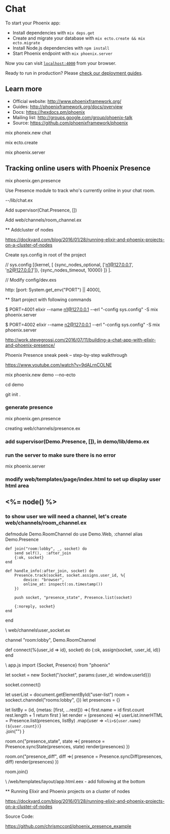 # Chat

To start your Phoenix app:

  * Install dependencies with `mix deps.get`
  * Create and migrate your database with `mix ecto.create && mix ecto.migrate`
  * Install Node.js dependencies with `npm install`
  * Start Phoenix endpoint with `mix phoenix.server`

Now you can visit [`localhost:4000`](http://localhost:4000) from your browser.

Ready to run in production? Please [check our deployment guides](http://www.phoenixframework.org/docs/deployment).

## Learn more

  * Official website: http://www.phoenixframework.org/
  * Guides: http://phoenixframework.org/docs/overview
  * Docs: https://hexdocs.pm/phoenix
  * Mailing list: http://groups.google.com/group/phoenix-talk
  * Source: https://github.com/phoenixframework/phoenix

mix phoneix.new chat

mix ecto.create

mix phoenix.server

## Tracking online users with Phoenix Presence

mix phoenix.gen.presence

Use Presence module to track who's currently online in your chat room.

--/lib/chat.ex

Add supervisor(Chat.Presence, [])

Add web/channels/room_channel.ex


** Addcluster of nodes

https://dockyard.com/blog/2016/01/28/running-elixir-and-phoenix-projects-on-a-cluster-of-nodes

Create sys.config in root of the project

// sys.config
[{kernel,
  [
    {sync_nodes_optional, ['n1@127.0.0.1', 'n2@127.0.0.1']},
    {sync_nodes_timeout, 10000}
  ]}
].

// Modify config/dev.exs

http: [port: System.get_env("PORT") || 4000],

** Start project with following commands

$ PORT=4001 elixir --name n1@127.0.0.1 --erl "-config sys.config" -S mix phoenix.server

$ PORT=4002 elixir --name n2@127.0.0.1 --erl "-config sys.config" -S mix phoenix.server

http://work.stevegrossi.com/2016/07/11/building-a-chat-app-with-elixir-and-phoenix-presence/

Phoenix Presence sneak peek – step-by-step walkthrough

https://www.youtube.com/watch?v=9dALrnCOLNE


mix phoenix.new demo --no-ecto

cd demo

git init .

### generate presence

mix phoenix.gen.presence

creating web/channels/presence.ex

### add supervisor(Demo.Presence, []), in demo/lib/demo.ex

### run the server to make sure there is no error

mix phoenix.server

### modify web/templates/page/index.html to set up display user html area

<h2> <%= node() %> </h2>
<ul id="user-list"></ul>

### to show user we will need a channel, let's create web/channels/room_channel.ex

defmodule Demo.RoomChannel do
	use Demo.Web, :channel
	alias Demo.Presence

	def join("room:lobby", _, socket) do
		send self(),  :after_join
		{:ok, socket}
	end

	def handle_info(:after_join, socket) do
		Presence.track(socket, socket.assigns.user_id, %{
			device: "browser",
			online_at: inspect(:os.timestamp())
		})

		push socket, "presence_state", Presence.list(socket)

		{:noreply, socket}
	end
end

\\ web/channels\user_socket.ex

channel "room:lobby", Demo.RoomChannel

def connect(%{user_id => id}, socket) do
	{:ok, assign(socket, :user_id, id)}
end

\\ app.js
import {Socket, Presence} from "phoenix"

let socket = new Socket("/socket", params:{user_id: window.userId}})

socket.connect()

let userList = document.getElementById("user-list")
room = sockect.channdel("rooms:lobby", {})
let presences = {}

let listBy = (id, {metas: [first, ...rest]}) =>{
	first.name = id
	first.count rest.length + 1
	return first
}
let render = (presences) =>{
	userList.innerHTML = Presence.list(presences, listBy)
		.map{user => `<li>${user.name} (${user.count})`}	
		.join("")
}

room.on("presence_state", state =>{
	presence = Presence.syncState(presences, state)
	render(presences)
})

room.on("presence_diff", diff =>{
	presence = Presence.syncDiff(presences, diff)
	render(presences)
})

room.join()


\\ /web/templates/layout/app.html.eex - add following at the bottom

<script>
window.userId = "<%= @conn.params["name"]%>"
</script>

** Running Elixir and Phoenix projects on a cluster of nodes

https://dockyard.com/blog/2016/01/28/running-elixir-and-phoenix-projects-on-a-cluster-of-nodes

Source Code:

https://github.com/chrismccord/phoenix_presence_example
